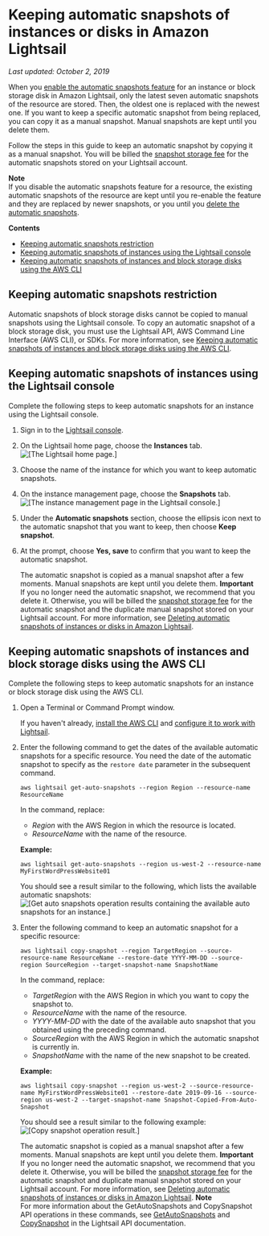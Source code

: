 # Keeping automatic snapshots of instances or disks in Amazon Lightsail<a name="amazon-lightsail-keeping-automatic-snapshots"></a>

 *Last updated: October 2, 2019* 

When you [enable the automatic snapshots feature](amazon-lightsail-configuring-automatic-snapshots.md) for an instance or block storage disk in Amazon Lightsail, only the latest seven automatic snapshots of the resource are stored\. Then, the oldest one is replaced with the newest one\. If you want to keep a specific automatic snapshot from being replaced, you can copy it as a manual snapshot\. Manual snapshots are kept until you delete them\.

Follow the steps in this guide to keep an automatic snapshot by copying it as a manual snapshot\. You will be billed the [snapshot storage fee](https://aws.amazon.com/lightsail/pricing/) for the automatic snapshots stored on your Lightsail account\.

**Note**  
If you disable the automatic snapshots feature for a resource, the existing automatic snapshots of the resource are kept until you re\-enable the feature and they are replaced by newer snapshots, or you until you [delete the automatic snapshots](amazon-lightsail-deleting-automatic-snapshots.md)\.

**Contents**
+ [Keeping automatic snapshots restriction](#keeping-automatic-snapshots-restrictions)
+ [Keeping automatic snapshots of instances using the Lightsail console](#keeping-automatic-snapshots-using-console)
+ [Keeping automatic snapshots of instances and block storage disks using the AWS CLI](#keeping-automatic-snapshots-using-cli)

## Keeping automatic snapshots restriction<a name="keeping-automatic-snapshots-restrictions"></a>

Automatic snapshots of block storage disks cannot be copied to manual snapshots using the Lightsail console\. To copy an automatic snapshot of a block storage disk, you must use the Lightsail API, AWS Command Line Interface \(AWS CLI\), or SDKs\. For more information, see [Keeping automatic snapshots of instances and block storage disks using the AWS CLI](#keeping-automatic-snapshots-using-cli)\.

## Keeping automatic snapshots of instances using the Lightsail console<a name="keeping-automatic-snapshots-using-console"></a>

Complete the following steps to keep automatic snapshots for an instance using the Lightsail console\.

1. Sign in to the [Lightsail console](https://lightsail.aws.amazon.com/)\.

1. On the Lightsail home page, choose the **Instances** tab\.  
![\[The Lightsail home page.\]](https://d9yljz1nd5001.cloudfront.net/en_us/cfefe1b500656f5beb2491eaf820d8f4/images/amazon-lightsail-home-page-instances-storage.png)

1. Choose the name of the instance for which you want to keep automatic snapshots\.

1. On the instance management page, choose the **Snapshots** tab\.  
![\[The instance management page in the Lightsail console.\]](https://d9yljz1nd5001.cloudfront.net/en_us/cfefe1b500656f5beb2491eaf820d8f4/images/amazon-lightsail-instance-management-snapshots.png)

1. Under the **Automatic snapshots** section, choose the ellipsis icon next to the automatic snapshot that you want to keep, then choose **Keep snapshot**\.

1. At the prompt, choose **Yes, save** to confirm that you want to keep the automatic snapshot\.

   The automatic snapshot is copied as a manual snapshot after a few moments\. Manual snapshots are kept until you delete them\.
**Important**  
If you no longer need the automatic snapshot, we recommend that you delete it\. Otherwise, you will be billed the [snapshot storage fee](https://aws.amazon.com/lightsail/pricing/) for the automatic snapshot and the duplicate manual snapshot stored on your Lightsail account\. For more information, see [Deleting automatic snapshots of instances or disks in Amazon Lightsail](amazon-lightsail-deleting-automatic-snapshots.md)\.

## Keeping automatic snapshots of instances and block storage disks using the AWS CLI<a name="keeping-automatic-snapshots-using-cli"></a>

Complete the following steps to keep automatic snapshots for an instance or block storage disk using the AWS CLI\.

1. Open a Terminal or Command Prompt window\.

   If you haven't already, [install the AWS CLI](lightsail-how-to-set-up-and-configure-aws-cli.md) and [configure it to work with Lightsail](lightsail-how-to-set-up-access-keys-to-use-sdk-api-cli.md)\.

1. Enter the following command to get the dates of the available automatic snapshots for a specific resource\. You need the date of the automatic snapshot to specify as the `restore date` parameter in the subsequent command\.

   ```
   aws lightsail get-auto-snapshots --region Region --resource-name ResourceName
   ```

   In the command, replace:
   + *Region* with the AWS Region in which the resource is located\.
   + *ResourceName* with the name of the resource\.

   **Example:**

   ```
   aws lightsail get-auto-snapshots --region us-west-2 --resource-name MyFirstWordPressWebsite01
   ```

   You should see a result similar to the following, which lists the available automatic snapshots:  
![\[Get auto snapshots operation results containing the available auto snapshots for an instance.\]](https://d9yljz1nd5001.cloudfront.net/en_us/cfefe1b500656f5beb2491eaf820d8f4/images/amazon-lightsail-available-auto-backups-operation.png)

1. Enter the following command to keep an automatic snapshot for a specific resource:

   ```
   aws lightsail copy-snapshot --region TargetRegion --source-resource-name ResourceName --restore-date YYYY-MM-DD --source-region SourceRegion --target-snapshot-name SnapshotName
   ```

   In the command, replace:
   + *TargetRegion* with the AWS Region in which you want to copy the snapshot to\.
   + *ResourceName* with the name of the resource\.
   + *YYYY\-MM\-DD* with the date of the available auto snapshot that you obtained using the preceding command\.
   + *SourceRegion* with the AWS Region in which the automatic snapshot is currently in\.
   + *SnapshotName* with the name of the new snapshot to be created\.

   **Example:**

   ```
   aws lightsail copy-snapshot --region us-west-2 --source-resource-name MyFirstWordPressWebsite01 --restore-date 2019-09-16 --source-region us-west-2 --target-snapshot-name Snapshot-Copied-From-Auto-Snapshot
   ```

   You should see a result similar to the following example:  
![\[Copy snapshot operation result.\]](https://d9yljz1nd5001.cloudfront.net/en_us/cfefe1b500656f5beb2491eaf820d8f4/images/amazon-lightsail-copy-snapshot-operation.png)

   The automatic snapshot is copied as a manual snapshot after a few moments\. Manual snapshots are kept until you delete them\.
**Important**  
If you no longer need the automatic snapshot, we recommend that you delete it\. Otherwise, you will be billed the [snapshot storage fee](https://aws.amazon.com/lightsail/pricing/) for the automatic snapshot and duplicate manual snapshot stored on your Lightsail account\. For more information, see [Deleting automatic snapshots of instances or disks in Amazon Lightsail](amazon-lightsail-deleting-automatic-snapshots.md)\.
**Note**  
For more information about the GetAutoSnapshots and CopySnapshot API operations in these commands, see [GetAutoSnapshots](https://docs.aws.amazon.com/lightsail/2016-11-28/api-reference/API_GetAutoSnapshots.html) and [CopySnapshot](https://docs.aws.amazon.com/lightsail/2016-11-28/api-reference/API_CopySnapshot.html) in the Lightsail API documentation\.